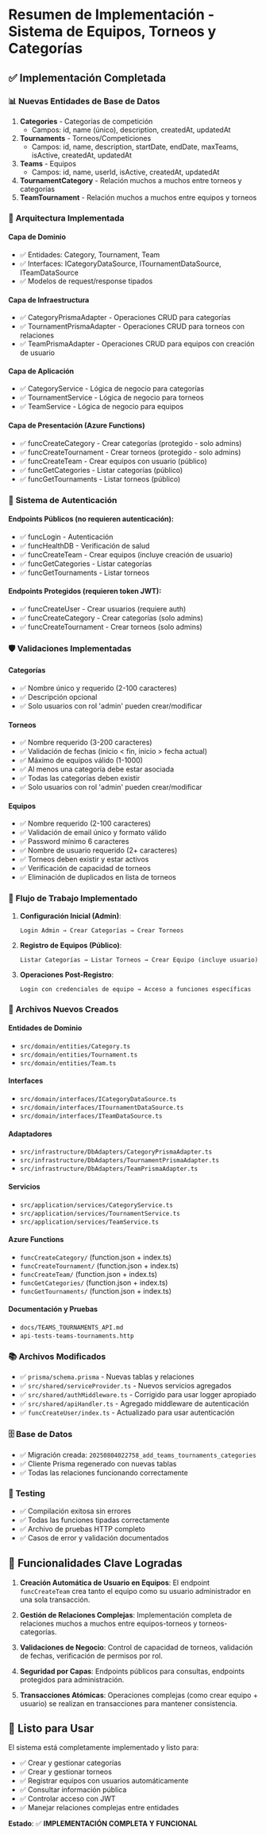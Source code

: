 # Resumen de Implementación - Sistema de Equipos, Torneos y Categorías

## ✅ Implementación Completada

### 📊 **Nuevas Entidades de Base de Datos**

1. **Categories** - Categorías de competición
   - Campos: id, name (único), description, createdAt, updatedAt
2. **Tournaments** - Torneos/Competiciones
   - Campos: id, name, description, startDate, endDate, maxTeams, isActive, createdAt, updatedAt
3. **Teams** - Equipos
   - Campos: id, name, userId, isActive, createdAt, updatedAt
4. **TournamentCategory** - Relación muchos a muchos entre torneos y categorías
5. **TeamTournament** - Relación muchos a muchos entre equipos y torneos

### 🔧 **Arquitectura Implementada**

#### Capa de Dominio

- ✅ Entidades: Category, Tournament, Team
- ✅ Interfaces: ICategoryDataSource, ITournamentDataSource, ITeamDataSource
- ✅ Modelos de request/response tipados

#### Capa de Infraestructura

- ✅ CategoryPrismaAdapter - Operaciones CRUD para categorías
- ✅ TournamentPrismaAdapter - Operaciones CRUD para torneos con relaciones
- ✅ TeamPrismaAdapter - Operaciones CRUD para equipos con creación de usuario

#### Capa de Aplicación

- ✅ CategoryService - Lógica de negocio para categorías
- ✅ TournamentService - Lógica de negocio para torneos
- ✅ TeamService - Lógica de negocio para equipos

#### Capa de Presentación (Azure Functions)

- ✅ funcCreateCategory - Crear categorías (protegido - solo admins)
- ✅ funcCreateTournament - Crear torneos (protegido - solo admins)
- ✅ funcCreateTeam - Crear equipos con usuario (público)
- ✅ funcGetCategories - Listar categorías (público)
- ✅ funcGetTournaments - Listar torneos (público)

### 🔐 **Sistema de Autenticación**

#### Endpoints Públicos (no requieren autenticación):

- ✅ funcLogin - Autenticación
- ✅ funcHealthDB - Verificación de salud
- ✅ funcCreateTeam - Crear equipos (incluye creación de usuario)
- ✅ funcGetCategories - Listar categorías
- ✅ funcGetTournaments - Listar torneos

#### Endpoints Protegidos (requieren token JWT):

- ✅ funcCreateUser - Crear usuarios (requiere auth)
- ✅ funcCreateCategory - Crear categorías (solo admins)
- ✅ funcCreateTournament - Crear torneos (solo admins)

### 🛡️ **Validaciones Implementadas**

#### Categorías

- ✅ Nombre único y requerido (2-100 caracteres)
- ✅ Descripción opcional
- ✅ Solo usuarios con rol 'admin' pueden crear/modificar

#### Torneos

- ✅ Nombre requerido (3-200 caracteres)
- ✅ Validación de fechas (inicio < fin, inicio > fecha actual)
- ✅ Máximo de equipos válido (1-1000)
- ✅ Al menos una categoría debe estar asociada
- ✅ Todas las categorías deben existir
- ✅ Solo usuarios con rol 'admin' pueden crear/modificar

#### Equipos

- ✅ Nombre requerido (2-100 caracteres)
- ✅ Validación de email único y formato válido
- ✅ Password mínimo 6 caracteres
- ✅ Nombre de usuario requerido (2+ caracteres)
- ✅ Torneos deben existir y estar activos
- ✅ Verificación de capacidad de torneos
- ✅ Eliminación de duplicados en lista de torneos

### 🔄 **Flujo de Trabajo Implementado**

1. **Configuración Inicial (Admin)**:

   ```
   Login Admin → Crear Categorías → Crear Torneos
   ```

2. **Registro de Equipos (Público)**:

   ```
   Listar Categorías → Listar Torneos → Crear Equipo (incluye usuario)
   ```

3. **Operaciones Post-Registro**:
   ```
   Login con credenciales de equipo → Acceso a funciones específicas
   ```

### 📁 **Archivos Nuevos Creados**

#### Entidades de Dominio

- `src/domain/entities/Category.ts`
- `src/domain/entities/Tournament.ts`
- `src/domain/entities/Team.ts`

#### Interfaces

- `src/domain/interfaces/ICategoryDataSource.ts`
- `src/domain/interfaces/ITournamentDataSource.ts`
- `src/domain/interfaces/ITeamDataSource.ts`

#### Adaptadores

- `src/infrastructure/DbAdapters/CategoryPrismaAdapter.ts`
- `src/infrastructure/DbAdapters/TournamentPrismaAdapter.ts`
- `src/infrastructure/DbAdapters/TeamPrismaAdapter.ts`

#### Servicios

- `src/application/services/CategoryService.ts`
- `src/application/services/TournamentService.ts`
- `src/application/services/TeamService.ts`

#### Azure Functions

- `funcCreateCategory/` (function.json + index.ts)
- `funcCreateTournament/` (function.json + index.ts)
- `funcCreateTeam/` (function.json + index.ts)
- `funcGetCategories/` (function.json + index.ts)
- `funcGetTournaments/` (function.json + index.ts)

#### Documentación y Pruebas

- `docs/TEAMS_TOURNAMENTS_API.md`
- `api-tests-teams-tournaments.http`

### 📚 **Archivos Modificados**

- ✅ `prisma/schema.prisma` - Nuevas tablas y relaciones
- ✅ `src/shared/serviceProvider.ts` - Nuevos servicios agregados
- ✅ `src/shared/authMiddleware.ts` - Corrigido para usar logger apropiado
- ✅ `src/shared/apiHandler.ts` - Agregado middleware de autenticación
- ✅ `funcCreateUser/index.ts` - Actualizado para usar autenticación

### 🗄️ **Base de Datos**

- ✅ Migración creada: `20250804022758_add_teams_tournaments_categories`
- ✅ Cliente Prisma regenerado con nuevas tablas
- ✅ Todas las relaciones funcionando correctamente

### 🧪 **Testing**

- ✅ Compilación exitosa sin errores
- ✅ Todas las funciones tipadas correctamente
- ✅ Archivo de pruebas HTTP completo
- ✅ Casos de error y validación documentados

## 🎯 **Funcionalidades Clave Logradas**

1. **Creación Automática de Usuario en Equipos**: El endpoint `funcCreateTeam` crea tanto el equipo como su usuario administrador en una sola transacción.

2. **Gestión de Relaciones Complejas**: Implementación completa de relaciones muchos a muchos entre equipos-torneos y torneos-categorías.

3. **Validaciones de Negocio**: Control de capacidad de torneos, validación de fechas, verificación de permisos por rol.

4. **Seguridad por Capas**: Endpoints públicos para consultas, endpoints protegidos para administración.

5. **Transacciones Atómicas**: Operaciones complejas (como crear equipo + usuario) se realizan en transacciones para mantener consistencia.

## 🚀 **Listo para Usar**

El sistema está completamente implementado y listo para:

- ✅ Crear y gestionar categorías
- ✅ Crear y gestionar torneos
- ✅ Registrar equipos con usuarios automáticamente
- ✅ Consultar información pública
- ✅ Controlar acceso con JWT
- ✅ Manejar relaciones complejas entre entidades

**Estado**: ✅ **IMPLEMENTACIÓN COMPLETA Y FUNCIONAL**
